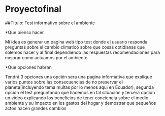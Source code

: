# Proyectofinal
##Titulo: Test informativo sobre el ambiente

*Que pienso hacer

Mi idea es generar un pagina web tipo test donde el usuario responda preguntas sobre el cambio climaticó sobre que cosas cotidianas que solemos hacer y al final dependiendo las respuestas recomendaciones para mejorar como actuamos por el ambiente.

*Que opciones habran

Tendrá 3 opciones una opción sera una pagina informativa que explique varios puntos sobre las consecuencias de no preservar el planeta(incluyendo tema multas por lo menos aqui en Ecuador), segunda opción el test preguntando que hacemos en tal situación y tercera opción un video explicando los beneficios de tener conciencia sobre el medio ambiente y su impacto en los gastos del hogar y demostrar que pequeños actos hacen grandes cambios
